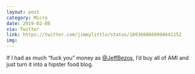 ```yaml
---
layout: post
category: Micro
date: 2019-02-08
via: Twitter
link: https://twitter.com/jimmylittle/status/1093660669998641152
img:
---
```


If I had as much “fuck you” money as ‪[@JeffBezos](https://twitter.com/JeffBezos)‬, I’d buy all of AMI and just turn it into a hipster food blog.‪